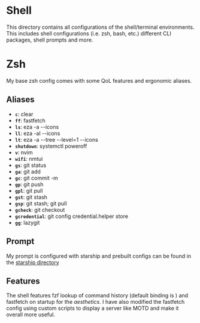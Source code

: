 # Shell

This directory contains all configurations of the shell/terminal environments. This includes shell configurations (i.e. zsh, bash, etc.) different CLI packages, shell prompts and more.

# Zsh

My base zsh config comes with some QoL features and ergonomic aliases.

## Aliases

- **`c`**: clear
- **`ff`**: fastfetch
- **`ls`**: eza -a --icons
- **`ll`**: eza -al --icons
- **`lt`**: eza -a --tree --level=1 --icons
- **`shutdown`**: systemctl poweroff
- **`v`**: nvim
- **`wifi`**: nmtui
- **`gs`**: git status
- **`ga`**: git add
- **`gc`**: git commit -m
- **`gp`**: git push
- **`gpl`**: git pull
- **`gst`**: git stash
- **`gsp`**: git stash; git pull
- **`gcheck`**: git checkout
- **`gcredential`**: git config credential.helper store
- **`gg`**: lazygit

## Prompt

My prompt is configured with starship and prebuilt configs can be found in the [starship directory](./starship/)

## Features

The shell features fzf lookup of command history (default binding is <C-r>) and fastfetch on startup for the *aesthetics*. I have also modified the fastfetch config using custom scripts to display a server like MOTD and make it overall more useful.
